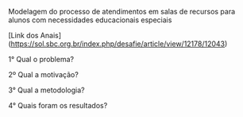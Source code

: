 Modelagem do processo de atendimentos em salas de recursos para alunos com necessidades educacionais especiais

[Link dos Anais] (https://sol.sbc.org.br/index.php/desafie/article/view/12178/12043)

1° Qual o problema?

2º Qual a motivação?

3° Qual a metodologia?

4° Quais foram os resultados?
